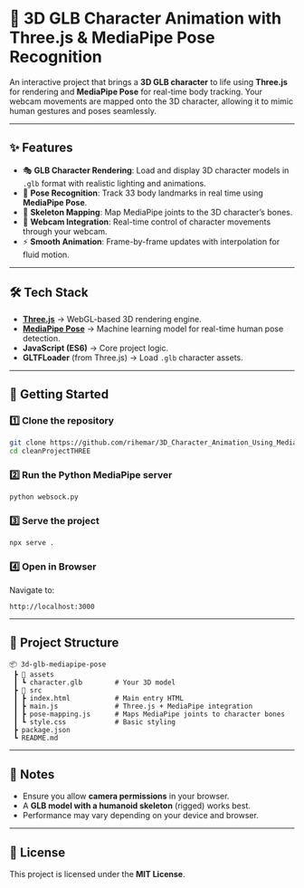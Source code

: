 # 🕺 3D GLB Character Animation with Three.js & MediaPipe Pose Recognition

An interactive project that brings a **3D GLB character** to life using **Three.js** for rendering and **MediaPipe Pose** for real-time body tracking.
Your webcam movements are mapped onto the 3D character, allowing it to mimic human gestures and poses seamlessly.

---

## ✨ Features

* 🎭 **GLB Character Rendering**: Load and display 3D character models in `.glb` format with realistic lighting and animations.
* 🧍 **Pose Recognition**: Track 33 body landmarks in real time using **MediaPipe Pose**.
* 🔗 **Skeleton Mapping**: Map MediaPipe joints to the 3D character’s bones.
* 🎥 **Webcam Integration**: Real-time control of character movements through your webcam.
* ⚡ **Smooth Animation**: Frame-by-frame updates with interpolation for fluid motion.

---

## 🛠️ Tech Stack

* **[Three.js](https://threejs.org/)** → WebGL-based 3D rendering engine.
* **[MediaPipe Pose](https://developers.google.com/mediapipe/solutions/vision/pose)** → Machine learning model for real-time human pose detection.
* **JavaScript (ES6)** → Core project logic.
* **GLTFLoader** (from Three.js) → Load `.glb` character assets.

---

## 🚀 Getting Started

### 1️⃣ Clone the repository

```bash
git clone https://github.com/rihemar/3D_Character_Animation_Using_MediaPipe
cd cleanProjectTHREE
```

### 2️⃣ Run the Python MediaPipe server

```bash
python websock.py
```

### 3️⃣ Serve the project

```bash
npx serve .
```

### 4️⃣ Open in Browser

Navigate to:

```
http://localhost:3000
```

---

## 📂 Project Structure

```
📦 3d-glb-mediapipe-pose
 ┣ 📂 assets
 ┃ ┗ character.glb        # Your 3D model
 ┣ 📂 src
 ┃ ┣ index.html           # Main entry HTML
 ┃ ┣ main.js              # Three.js + MediaPipe integration
 ┃ ┣ pose-mapping.js      # Maps MediaPipe joints to character bones
 ┃ ┗ style.css            # Basic styling
 ┣ package.json
 ┗ README.md
```

---

## 📌 Notes

* Ensure you allow **camera permissions** in your browser.
* A **GLB model with a humanoid skeleton** (rigged) works best.
* Performance may vary depending on your device and browser.

---

## 📜 License

This project is licensed under the **MIT License**.
